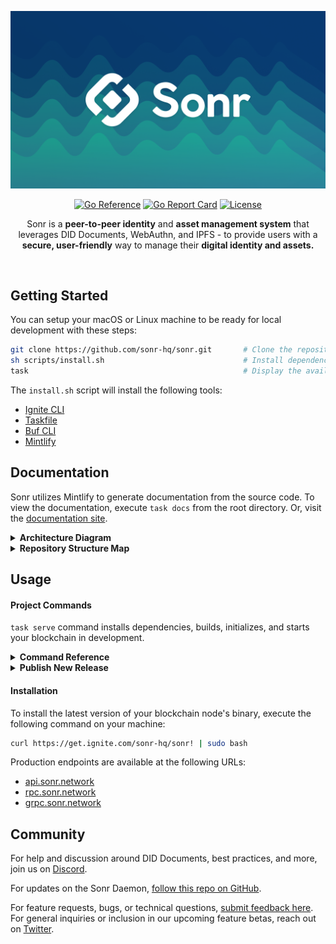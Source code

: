 

<div style="text-align: center;">

[![Sonr Logo Banner](docs/static/images/gh-banner.png)](https://snr.la/h)

[![Go Reference](https://pkg.go.dev/badge/github.com/sonr-hq/sonr.svg)](https://pkg.go.dev/github.com/sonr-hq/sonr)
[![Go Report Card](https://goreportcard.com/badge/github.com/sonr-hq/sonr)](https://goreportcard.com/report/github.com/sonr-hq/sonr)
[![License](https://img.shields.io/github/license/sonr-hq/sonr)](https://github.com/sonr-hq/sonr)

</div>


<p align="center"> Sonr is a <strong>peer-to-peer identity</strong> and <strong>asset management system</strong> that leverages <italic>DID Documents, WebAuthn, and IPFS</italic> - to provide users with a <strong>secure, user-friendly</strong> way to manage their <strong>digital identity and assets.</strong>
    <br>
</p>


</br>

## Getting Started

You can setup your macOS or Linux machine to be ready for local development with these steps:

```sh
git clone https://github.com/sonr-hq/sonr.git       # Clone the repository
sh scripts/install.sh                               # Install dependencies
task                                                # Display the available commands
```

The `install.sh` script will install the following tools:

- [Ignite CLI](https://github.com/ignite/cli)
- [Taskfile](https://taskfile.dev)
- [Buf CLI](https://docs.buf.build/introduction)
- [Mintlify](https://mintlify.com/docs/development)

## Documentation

Sonr utilizes Mintlify to generate documentation from the source code. To view the documentation, execute `task docs` from the root directory. Or, visit the [documentation site](https://snr.la/docs).

<details>
<summary><strong>Architecture Diagram</strong></summary>

![Architecture](./docs/static/images/diagrams/architecture-light.svg)

</details>

<details>
<summary><strong>Repository Structure Map</strong></summary>

![Repository structure](./docs/static/images/diagrams/repo-structure.svg)

</details>

## Usage

#### Project Commands
`task serve` command installs dependencies, builds, initializes, and starts your blockchain in development.

<details>
<summary><strong>Command Reference</strong></summary>

```sh
* docs:                 Serve the docs locally
* chain:build:          Build the blockchain                  (aliases: build)
* chain:generate:       Generate the protobuf files           (aliases: gen)
* chain:serve:          Serve the blockchain locally          (aliases: serve)
* motor:android:        Bind the Motor Android Framework      (aliases: android)
* motor:ios:            Bind the Motor iOS Framework          (aliases: ios)
* motor:web:            Build the Motor WASM Framework        (aliases: wasm)
* web:dev:              Run the web app in dev mode           (aliases: web)
```
</details>
<details>
<summary><strong>Publish New Release</strong></summary>

To release a new version of your blockchain, create and push a new tag with `v` prefix. A new draft release with the configured targets will be created.

```sh
git tag v0.1
git push origin v0.1
```

After a draft release is created, make your final changes from the release page and publish it.

</details>

#### Installation
To install the latest version of your blockchain node's binary, execute the following command on your machine:

```sh
curl https://get.ignite.com/sonr-hq/sonr! | sudo bash
```
Production endpoints are available at the following URLs:

- [api.sonr.network](https://api.sonr.network)
- [rpc.sonr.network](https://rpc.sonr.network)
- [grpc.sonr.network](https://grpc.sonr.network)

## Community

For help and discussion around DID Documents, best practices, and more, join us on [Discord](https://snr.la/dcrd).

For updates on the Sonr Daemon, [follow this repo on GitHub](https://github.com/sonr-hq/sonr).

For feature requests, bugs, or technical questions, [submit feedback here](https://roadmap.sonr.io). For general inquiries or inclusion in our upcoming feature betas, reach out on [Twitter](https://snr.la/tw).
